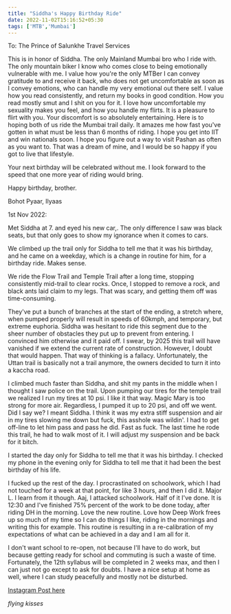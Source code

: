 ```yaml
---
title: "Siddha's Happy Birthday Ride"
date: 2022-11-02T15:16:52+05:30
tags: ['MTB','Mumbai']
---
```

To: The Prince of Salunkhe Travel Services

This is in honor of Siddha. The only Mainland Mumbai bro who I ride with. The only mountain biker I know who comes close to being emotionally vulnerable with me. I value how you're the only MTBer I can convey gratitude to and receive it back, who does not get uncomfortable as soon as I convey emotions, who can handle my very emotional out there self. I value how you read consistently, and return my books in good condition. How you read mostly smut and I shit on you for it. I love how uncomfortable my sexuality makes you feel, and how you handle my flirts. It is a pleasure to flirt with you. Your discomfort is so absolutely entertaining. Here is to hoping both of us ride the Mumbai trail daily. It amazes me how fast you've gotten in what must be less than 6 months of riding. I hope you get into IIT and win nationals soon. I hope you figure out a way to visit Pashan as often as you want to. That was a dream of mine, and I would be so happy if you got to live that lifestyle.

Your next birthday will be celebrated without me. I look forward to the speed that one more year of riding would bring.

Happy birthday, brother.

Bohot Pyaar,
Ilyaas

1st Nov 2022:

Met Siddha at 7. and eyed his new car,. The only difference I saw was black seats, but that only goes to show my ignorance when it comes to cars.

We climbed up the trail only for Siddha to tell me that it was his birthday, and he came on a weekday, which is a change in routine for him, for a birthday ride. Makes sense.

We ride the Flow Trail and Temple Trail after a long time, stopping consistently mid-trail to clear rocks. Once, I stopped to remove a rock, and black ants laid claim to my legs. That was scary, and getting them off was time-consuming.

They've put a bunch of branches at the start of the ending, a stretch where, when pumped properly will result in speeds of 60kmph, and temporary, but extreme euphoria. Siddha was hesitant to ride this segment due to the sheer number of obstacles they put up to prevent from entering. I convinced him otherwise and it paid off. I swear, by 2025 this trail will have vanished if we extend the current rate of construction. However, I doubt that would happen. That way of thinking is a fallacy. Unfortunately, the Uttan trail is basically not a trail anymore, the owners decided to turn it into a kaccha road.

I climbed much faster than Siddha, and shit my pants in the middle when I thought I saw police on the trail. Upon pumping our tires for the temple trail we realized I run my tires at 10 psi. I like it that way. Magic Mary is too strong for more air. Regardless, I pumped it up to 20 psi, and off we went. Did I say we? I meant Siddha. I think it was my extra stiff suspension and air in my tires slowing me down but fuck, this asshole was wildin'. I had to get off-line to let him pass and pass he did. Fast as fuck. The last time he rode this trail, he had to walk most of it. I will adjust my suspension and be back for it bitch.

I started the day only for Siddha to tell me that it was his birthday. I checked my phone in the evening only for Siddha to tell me that it had been the best birthday of his life.

I fucked up the rest of the day. I procrastinated on schoolwork, which I had not touched for a week at that point, for like 3 hours, and then I did it. Major L. I learn from it though. Aaj, I attacked schoolwork. Half of it I've done. It is 12:30 and I've finished 75% percent of the work to be done today, after riding DH in the morning. Love the new routine. Love how Deep Work frees up so much of my time so I can do things I like, riding in the mornings and writing this for example. This routine is resulting in a re-calibration of my expectations of what can be achieved in a day and I am all for it.

I don't want school to re-open, not because I'll have to do work, but because getting ready for school and commuting is such a waste of time. Fortunately, the 12th syllabus will be completed in 2 weeks max, and then I can just not go except to ask for doubts. I have a nice setup at home as well, where I can study peacefully and mostly not be disturbed.

[Instagram Post here](https://www.instagram.com/p/Ckc38MGtmcl/)

*flying kisses*
